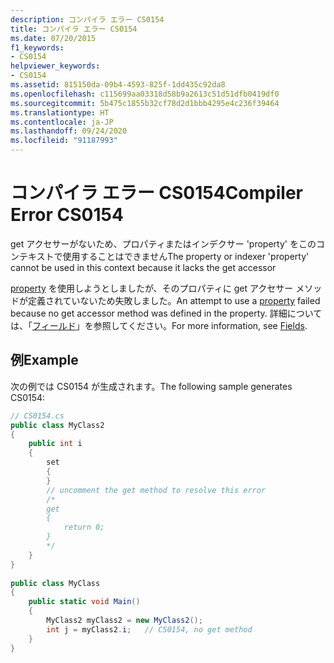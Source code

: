 ```yaml
---
description: コンパイラ エラー CS0154
title: コンパイラ エラー CS0154
ms.date: 07/20/2015
f1_keywords:
- CS0154
helpviewer_keywords:
- CS0154
ms.assetid: 815150da-09b4-4593-825f-1dd435c92da8
ms.openlocfilehash: c115699aa03318d58b9a2613c51d51dfb0419df0
ms.sourcegitcommit: 5b475c1855b32cf78d2d1bbb4295e4c236f39464
ms.translationtype: HT
ms.contentlocale: ja-JP
ms.lasthandoff: 09/24/2020
ms.locfileid: "91187993"
---
```

# <a name="compiler-error-cs0154"></a><span data-ttu-id="8ac1a-103">コンパイラ エラー CS0154</span><span class="sxs-lookup"><span data-stu-id="8ac1a-103">Compiler Error CS0154</span></span>

<span data-ttu-id="8ac1a-104">get アクセサーがないため、プロパティまたはインデクサー 'property' をこのコンテキストで使用することはできません</span><span class="sxs-lookup"><span data-stu-id="8ac1a-104">The property or indexer 'property' cannot be used in this context because it lacks the get accessor</span></span>  
  
 <span data-ttu-id="8ac1a-105">[property](../programming-guide/classes-and-structs/using-properties.md) を使用しようとしましたが、そのプロパティに get アクセサー メソッドが定義されていないため失敗しました。</span><span class="sxs-lookup"><span data-stu-id="8ac1a-105">An attempt to use a [property](../programming-guide/classes-and-structs/using-properties.md) failed because no get accessor method was defined in the property.</span></span> <span data-ttu-id="8ac1a-106">詳細については、「[フィールド](../programming-guide/classes-and-structs/fields.md)」を参照してください。</span><span class="sxs-lookup"><span data-stu-id="8ac1a-106">For more information, see [Fields](../programming-guide/classes-and-structs/fields.md).</span></span>  
  
## <a name="example"></a><span data-ttu-id="8ac1a-107">例</span><span class="sxs-lookup"><span data-stu-id="8ac1a-107">Example</span></span>  

 <span data-ttu-id="8ac1a-108">次の例では CS0154 が生成されます。</span><span class="sxs-lookup"><span data-stu-id="8ac1a-108">The following sample generates CS0154:</span></span>  
  
```csharp  
// CS0154.cs  
public class MyClass2  
{  
    public int i  
    {  
        set  
        {  
        }  
        // uncomment the get method to resolve this error  
        /*  
        get  
        {  
            return 0;  
        }  
        */  
    }  
}  
  
public class MyClass  
{  
    public static void Main()  
    {  
        MyClass2 myClass2 = new MyClass2();  
        int j = myClass2.i;   // CS0154, no get method  
    }  
}  
```
